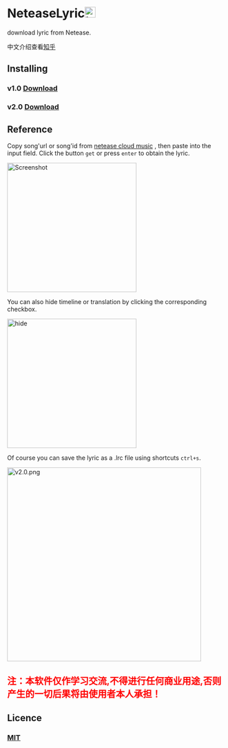 # NeteaseLyric<img src="https://ss2.baidu.com/6ONYsjip0QIZ8tyhnq/it/u=420355667,752750136&fm=58" alt="icon" title="icon" width = "25">

download lyric from Netease.

中文介绍查看[知乎](https://www.zhihu.com/question/27638171/answer/217582659)

## Installing
### v1.0 [Download](https://github.com/LewisTian/NeteaseLyric/releases/tag/v1.0)
### v2.0 [Download](https://github.com/LewisTian/NeteaseLyric/releases/tag/v2.0)

## Reference
Copy song'url or song'id from [netease cloud music](http://music.163.com/) , then paste into the input field. 
Click the button `get` or press `enter` to obtain the lyric.

<img src="https://pic3.zhimg.com/v2-084637bccfd7b7b99cab75da37305f72_b.png" width="300" alt="Screenshot" title="Screenshot"/>

You can also hide timeline or translation by clicking the corresponding checkbox.

<img src="https://pic3.zhimg.com/v2-1f66b0f451e28a6fe0740eb186d13f56_b.png" width="300" alt="hide" title="hide"/>

Of course you can save the lyric as a .lrc file using shortcuts `ctrl+s`.

<img src="https://i.loli.net/2017/09/30/59cf082354a39.png" alt="v2.0.png" title="v2.0.png" width="450" />

<h2 style="color: red;">注：本软件仅作学习交流,不得进行任何商业用途,否则产生的一切后果将由使用者本人承担！</h2>

## Licence

### [MIT](https://github.com/LewisTian/NeteaseLyric/blob/master/LICENSE)
